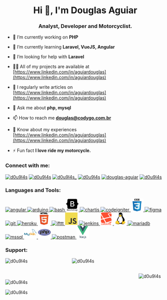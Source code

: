<h1 align="center">Hi 👋, I'm Douglas Aguiar</h1>
<h3 align="center">Analyst, Developer and Motorcyclist.</h3>

- 🔭 I’m currently working on **PHP**

- 🌱 I’m currently learning **Laravel, VueJS, Angular**

- 🤝 I’m looking for help with **Laravel**

- 👨‍💻 All of my projects are available at [https://www.linkedin.com/in/aguiardouglas](https://www.linkedin.com/in/aguiardouglas)

- 📝 I regularly write articles on [https://www.linkedin.com/in/aguiardouglas](https://www.linkedin.com/in/aguiardouglas)

- 💬 Ask me about **php, mysql**

- 📫 How to reach me **douglas@codygo.com.br**

- 📄 Know about my experiences [https://www.linkedin.com/in/aguiardouglas](https://www.linkedin.com/in/aguiardouglas)

- ⚡ Fun fact **I love ride my motorcycle.**

<h3 align="left">Connect with me:</h3>
<p align="left">
<a href="https://codepen.io/d0u9l4s" target="blank"><img align="center" src="https://raw.githubusercontent.com/rahuldkjain/github-profile-readme-generator/master/src/images/icons/Social/codepen.svg" alt="d0u9l4s" height="30" width="40" /></a>
<a href="https://dev.to/d0u9l4s" target="blank"><img align="center" src="https://raw.githubusercontent.com/rahuldkjain/github-profile-readme-generator/master/src/images/icons/Social/devto.svg" alt="d0u9l4s" height="30" width="40" /></a>
<a href="https://twitter.com/d0u9l4s_" target="blank"><img align="center" src="https://raw.githubusercontent.com/rahuldkjain/github-profile-readme-generator/master/src/images/icons/Social/twitter.svg" alt="d0u9l4s_" height="30" width="40" /></a>
<a href="https://linkedin.com/in/d0u9l4s" target="blank"><img align="center" src="https://raw.githubusercontent.com/rahuldkjain/github-profile-readme-generator/master/src/images/icons/Social/linked-in-alt.svg" alt="d0u9l4s" height="30" width="40" /></a>
<a href="https://stackoverflow.com/users/douglas-aguiar" target="blank"><img align="center" src="https://raw.githubusercontent.com/rahuldkjain/github-profile-readme-generator/master/src/images/icons/Social/stack-overflow.svg" alt="douglas-aguiar" height="30" width="40" /></a>
<a href="https://www.leetcode.com/d0u9l4s" target="blank"><img align="center" src="https://raw.githubusercontent.com/rahuldkjain/github-profile-readme-generator/master/src/images/icons/Social/leet-code.svg" alt="d0u9l4s" height="30" width="40" /></a>
</p>

<h3 align="left">Languages and Tools:</h3>
<p align="left"> <a href="https://angular.io" target="_blank" rel="noreferrer"> <img src="https://angular.io/assets/images/logos/angular/angular.svg" alt="angular" width="40" height="40"/> </a> <a href="https://www.arduino.cc/" target="_blank" rel="noreferrer"> <img src="https://cdn.worldvectorlogo.com/logos/arduino-1.svg" alt="arduino" width="40" height="40"/> </a> <a href="https://www.gnu.org/software/bash/" target="_blank" rel="noreferrer"> <img src="https://www.vectorlogo.zone/logos/gnu_bash/gnu_bash-icon.svg" alt="bash" width="40" height="40"/> </a> <a href="https://getbootstrap.com" target="_blank" rel="noreferrer"> <img src="https://raw.githubusercontent.com/devicons/devicon/master/icons/bootstrap/bootstrap-plain-wordmark.svg" alt="bootstrap" width="40" height="40"/> </a> <a href="https://www.chartjs.org" target="_blank" rel="noreferrer"> <img src="https://www.chartjs.org/media/logo-title.svg" alt="chartjs" width="40" height="40"/> </a> <a href="https://codeigniter.com" target="_blank" rel="noreferrer"> <img src="https://cdn.worldvectorlogo.com/logos/codeigniter.svg" alt="codeigniter" width="40" height="40"/> </a> <a href="https://www.w3schools.com/css/" target="_blank" rel="noreferrer"> <img src="https://raw.githubusercontent.com/devicons/devicon/master/icons/css3/css3-original-wordmark.svg" alt="css3" width="40" height="40"/> </a> <a href="https://www.figma.com/" target="_blank" rel="noreferrer"> <img src="https://www.vectorlogo.zone/logos/figma/figma-icon.svg" alt="figma" width="40" height="40"/> </a> <a href="https://git-scm.com/" target="_blank" rel="noreferrer"> <img src="https://www.vectorlogo.zone/logos/git-scm/git-scm-icon.svg" alt="git" width="40" height="40"/> </a> <a href="https://heroku.com" target="_blank" rel="noreferrer"> <img src="https://www.vectorlogo.zone/logos/heroku/heroku-icon.svg" alt="heroku" width="40" height="40"/> </a> <a href="https://www.w3.org/html/" target="_blank" rel="noreferrer"> <img src="https://raw.githubusercontent.com/devicons/devicon/master/icons/html5/html5-original-wordmark.svg" alt="html5" width="40" height="40"/> </a> <a href="https://ifttt.com/" target="_blank" rel="noreferrer"> <img src="https://www.vectorlogo.zone/logos/ifttt/ifttt-ar21.svg" alt="ifttt" width="40" height="40"/> </a> <a href="https://developer.mozilla.org/en-US/docs/Web/JavaScript" target="_blank" rel="noreferrer"> <img src="https://raw.githubusercontent.com/devicons/devicon/master/icons/javascript/javascript-original.svg" alt="javascript" width="40" height="40"/> </a> <a href="https://www.jenkins.io" target="_blank" rel="noreferrer"> <img src="https://www.vectorlogo.zone/logos/jenkins/jenkins-icon.svg" alt="jenkins" width="40" height="40"/> </a> <a href="https://laravel.com/" target="_blank" rel="noreferrer"> <img src="https://raw.githubusercontent.com/devicons/devicon/master/icons/laravel/laravel-plain-wordmark.svg" alt="laravel" width="40" height="40"/> </a> <a href="https://www.linux.org/" target="_blank" rel="noreferrer"> <img src="https://raw.githubusercontent.com/devicons/devicon/master/icons/linux/linux-original.svg" alt="linux" width="40" height="40"/> </a> <a href="https://mariadb.org/" target="_blank" rel="noreferrer"> <img src="https://www.vectorlogo.zone/logos/mariadb/mariadb-icon.svg" alt="mariadb" width="40" height="40"/> </a> <a href="https://www.microsoft.com/en-us/sql-server" target="_blank" rel="noreferrer"> <img src="https://www.svgrepo.com/show/303229/microsoft-sql-server-logo.svg" alt="mssql" width="40" height="40"/> </a> <a href="https://www.mysql.com/" target="_blank" rel="noreferrer"> <img src="https://raw.githubusercontent.com/devicons/devicon/master/icons/mysql/mysql-original-wordmark.svg" alt="mysql" width="40" height="40"/> </a> <a href="https://www.php.net" target="_blank" rel="noreferrer"> <img src="https://raw.githubusercontent.com/devicons/devicon/master/icons/php/php-original.svg" alt="php" width="40" height="40"/> </a> <a href="https://postman.com" target="_blank" rel="noreferrer"> <img src="https://www.vectorlogo.zone/logos/getpostman/getpostman-icon.svg" alt="postman" width="40" height="40"/> </a> <a href="https://vuejs.org/" target="_blank" rel="noreferrer"> <img src="https://raw.githubusercontent.com/devicons/devicon/master/icons/vuejs/vuejs-original-wordmark.svg" alt="vuejs" width="40" height="40"/> </a> </p>

<h3 align="left">Support:</h3>
<p><a href="https://www.buymeacoffee.com/d0u9l4s"> <img align="left" src="https://cdn.buymeacoffee.com/buttons/v2/default-yellow.png" height="50" width="210" alt="d0u9l4s" /></a><a href="https://ko-fi.com/d0u9l4s"> <img align="left" src="https://cdn.ko-fi.com/cdn/kofi3.png?v=3" height="50" width="210" alt="d0u9l4s" /></a></p><br><br>

<p><img align="left" src="https://github-readme-stats.vercel.app/api/top-langs?username=d0u9l4s&show_icons=true&locale=en&layout=compact" alt="d0u9l4s" /></p>

<p>&nbsp;<img align="center" src="https://github-readme-stats.vercel.app/api?username=d0u9l4s&show_icons=true&locale=en" alt="d0u9l4s" /></p>

<p><img align="center" src="https://github-readme-streak-stats.herokuapp.com/?user=d0u9l4s&" alt="d0u9l4s" /></p>
